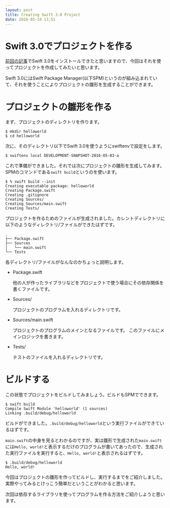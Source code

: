 ```yaml
---
layout: post
title: Creating Swift 3.0 Project
date: 2016-05-10 13:51
---
```


# Swift 3.0でプロジェクトを作る

[前回の記事](/2016-05-09/installing-swift-3-0/)でSwift 3.0をインストールできたと思いますので、今回はそれを使ってプロジェクトを作成してみたいと思います。

Swift 3.0にはSwift Package Manager(以下SPM)というのが組み込まれていて、それを使うことによりプロジェクトの雛形を生成することができます。

# プロジェクトの雛形を作る

まず、プロジェクトのディレクトリを作ります。

```
$ mkdir helloworld
$ cd helloworld
```

次に、そのディレクトリ以下でSwift 3.0を使うようにswiftenvで設定をします。

```
$ swiftenv local DEVELOPMENT-SNAPSHOT-2016-05-03-a
```

これで準備ができました。それでは次にプロジェクトの雛形を生成してみます。SPMのコマンドである`swift build`というのを使います。

```
$ % swift build --init
Creating executable package: helloworld
Creating Package.swift
Creating .gitignore
Creating Sources/
Creating Sources/main.swift
Creating Tests/
```

プロジェクトを作るためのファイルが生成されました。カレントディレクトリに以下のようなディレクトリ/ファイルができたはずです。

```
.
├── Package.swift
├── Sources
│   └── main.swift
└── Tests
```

各ディレクトリ/ファイルがなんなのかちょっと説明します。

- Package.swift

    他の人が作ったライブラリなどをプロジェクトで使う場合にその依存関係を書くファイルです。

- Sources/

    プロジェクトのプログラムを入れるディレクトリです。

- Sources/main.swift

    プロジェクトのプログラムのメインとなるファイルです。
    このファイルにメインロジックを書きます。

- Tests/

    テストのファイルを入れるディレクトリです。

# ビルドする

この状態でプロジェクトをビルドしてみましょう。ビルドもSPMでできます。

```
$ swift build
Compile Swift Module 'helloworld' (1 sources)
Linking .build/debug/helloworld
```

ビルドができました。`.build/debug/helloworld`という実行ファイルができているはずです。

`main.swift`の中身を見るとわかるのですが、実は雛形で生成された`main.swift`には`Hello, world!`と表示するだけのプログラムが書いてあったので、生成された実行ファイルを実行すると、`Hello, world!`と表示されるはずです。

```
$ .build/debug/helloworld
Hello, world!
```

今回はプロジェクトの雛形を作ってビルドし、実行するまでをご紹介しました。実際やってみるとけっこう簡単だということがわかると思います。

次回は依存するライブラリを使ってプログラムを作る方法をご紹介しようと思います。
